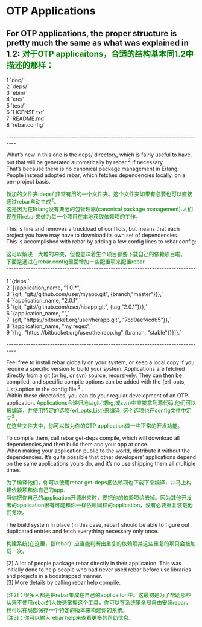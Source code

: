 # OTP Applications

For OTP applications, the proper structure is pretty much the same as what was explained in 1.2:
<font color="green">
对于OTP applicaitons，合适的结构基本同1.2中描述的那样：<br>
----------------------------------------------------------------------------------
</font>
<p></p>
1 `doc/`<br>
2 `deps/`<br>
3 `ebin/`<br>
4 `src/`<br>
5 `test/`<br>
6 `LICENSE.txt`<br>
7 `README.md`<br>
8 `rebar.config`
<p></p>
----------------------------------------------------------------------------------<br>

What’s new in this one is the deps/ directory, which is fairly useful to have, but that will be generated automatically by rebar <sup>2</sup> if necessary.<br>
That’s because there is no canonical package management in Erlang.  People instead adopted rebar, which fetches dependencies locally, on a per-project basis.
<p></p>
<font color="green">
新加的文件夹:deps/ 非常有用的一个文件夹。这个文件夹如果有必要也可以直接通过rebar自动生成<sup>2</sup>。<br>
这是因为在Erlang没有典范的包管理器(canonical package management).人们现在用rebar来做为每一个项目在本地获取依赖项的工作。
</font>
<p></p>
This is fine and removes a truckload of conflicts, but means that each project you have may have to download its own set of dependencies.<br>
This is accomplished with rebar by adding a few config lines to rebar.config:
<p></p>
<font color="green">
这可以解决一大堆的冲突，但也意味着生个项目都要下载自己的依赖项目啦。<br>
下面是通过在rebar.config里面增加一些配置项来配置rebar<br>
</font>
----------------------------------------------------------------------------------<br>
1 `{deps,`<br>
2 `[{application_name, "1.0.*",`<br>
3 `{git, "git://github.com/user/myapp.git", {branch,"master"}}},`<br>
4 `{application_name, "2.0.1",`<br>
5 `{git, "git://github.com/user/hisapp.git", {tag,"2.0.1"}}},`<br>
6 `{application_name, "",`<br>
7 `{git, "https://bitbucket.org/user/herapp.git", "7cd0aef4cd65"}},`<br>
8 `{application_name, "my regex",`<br>
9 `{hg, "https://bitbucket.org/user/theirapp.hg" {branch, "stable"}}}]}.`<br>

----------------------------------------------------------------------------------<br>
<p></p>
Feel free to install rebar globally on your system, or keep a local copy if you require a specific version to build your system.
Applications are fetched directly from a git (or hg, or svn) source, recursively. They can then be compiled, and specific compile options can be added with the {erl_opts, List}.option in the config file <sup>3 </sup>.<br>
Within these directories, you can do your regular development of an OTP application.
 <font color="green">
Applications会递归地从git(或hg,或svn)中直接拿到源代码.他们可以被编译，并使用特定的选项{erl_opts,List}来编译. 这个选项也在config文件中定义<sup>3 </sup>。<br>
在这些文件夹中，你可以做为你的OTP application做一些正常的开发功能。
 </font>
 <p></p>
To compile them, call rebar get-deps compile, which will download all dependencies,and then build them and your app at once.<br>
When making your application public to the world, distribute it without the dependencies. It’s quite possible that other developers’ applications depend on the same applications yours do, and it’s no use shipping them all multiple times.
 <p></p>
 <font color="green">
为了编译他们，你可以使用rebar get-deps把依赖项也下载下来编译，并马上构建依赖项和你自己的app.<br>
当你把你自己的application开源出来时，要把他的依赖项给去掉。因为其他开发者的application很有可能和你一样依赖同样的application，没有必要重复装载他们多次。
 </font>
 <p></p>
The build system in place (in this case, rebar) should be able to figure out duplicated entries and fetch everything necessary only once.
 <p></p>
 <font color="green">
构建系统(在这里，指rebar）应当能判断出重复的依赖项并这些重复的项只会被加载一次。
</font>
<p></p>
[2] A lot of people package rebar directly in their application. This was initially done to help people who had never used rebar before use libraries and projects in a boostrapped manner.<br>
[3] More details by calling rebar help compile.
 <p></p>
 <font color="green">
[注2]：很多人都是把rebar集成在自己的applicaiton中。这最初是为了帮助那些从来不使用rebar的人快速掌握这个工具，你可以在系统里全局自由安装rebar，也可以在局部保存一个特定的版本来构建你的系统。<br>
[注3]：你可以输入rebar help来查看更多的帮助信息。<br>
 </font>

